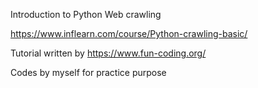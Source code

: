 Introduction to Python Web crawling

https://www.inflearn.com/course/Python-crawling-basic/

Tutorial written by https://www.fun-coding.org/

Codes by myself for practice purpose
